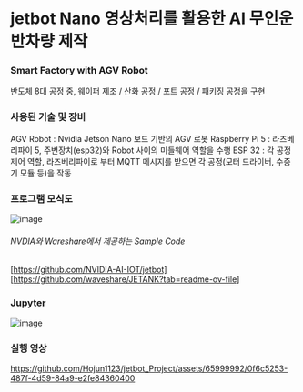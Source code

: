 # jetbot Nano 영상처리를 활용한 AI 무인운반차량 제작

### Smart Factory with AGV Robot
반도체 8대 공정 중, 웨이퍼 제조 / 산화 공정 / 포트 공정 / 패키징 공정을 구현

### 사용된 기술 및 장비
AGV Robot : Nvidia Jetson Nano 보드 기반의 AGV 로봇
Raspberry Pi 5 : 라즈베리파이 5, 주변장치(esp32)와 Robot 사이의 미들웨어 역할을 수행
ESP 32 : 각 공정 제어 역할, 라즈베리파이로 부터 MQTT 메시지를 받으면 각 공정(모터 드라이버, 수증기 모듈 등)을 작동

### 프로그램 모식도
![image](https://github.com/Hojun1123/jetbot_Project/assets/65999992/950410a4-728e-48d3-a4fd-b8cf1de4c15a)


###### NVDIA와 Wareshare에서 제공하는 Sample Code
[https://github.com/NVIDIA-AI-IOT/jetbot]
[https://github.com/waveshare/JETANK?tab=readme-ov-file]



### Jupyter
![image](https://github.com/Hojun1123/jetbot_Project/assets/65999992/5e7e8628-098d-40b3-9d85-247ca9b0304b)

### 실행 영상
https://github.com/Hojun1123/jetbot_Project/assets/65999992/0f6c5253-487f-4d59-84a9-e2fe84360400



